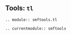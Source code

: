 ## Tools: `tl`

```{eval-rst}
.. module:: smftools.tl
```

```{eval-rst}
.. currentmodule:: smftools
```
